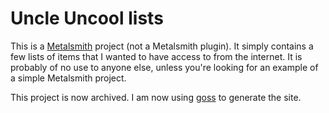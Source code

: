# Uncle Uncool lists

This is a [Metalsmith](https://metalsmith.io) project (not a Metalsmith plugin).
It simply contains a few lists of items that I wanted to have access to
from the internet.  It is probably of no use to anyone else, unless
you're looking for an example of a simple Metalsmith project.

This project is now archived.  I am now using [goss](https://github.com/brothertoad/goss)
to generate the site.
